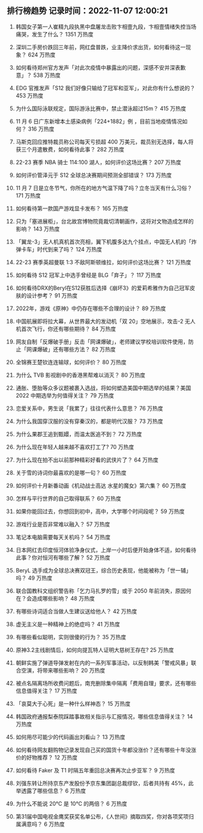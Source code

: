 
## 排行榜趋势 记录时间：2022-11-07 12:00:21
  
  1. 韩国女子第一人崔精九段执黑中盘屠龙击败卞相壹九段，卞相壹情绪失控当场痛哭，发生了什么？ 1351 万热度
    
  2. 深圳二手房价跌回三年前，网红盘普跌，业主降价求出货，如何看待这一现象？ 624 万热度
    
  3. 如何看待郑州官方发声「对此次疫情中暴露出的问题，深感不安并深表歉意」？ 538 万热度
    
  4. EDG 官推发声「S12 我们好像只输给了冠军和亚军」，对此你有什么想说的？ 453 万热度
    
  5. 为什么国际泳联规定，国际游泳比赛中，禁止潜泳超过15m？ 415 万热度
    
  6. 11 月 6 日广东新增本土感染病例「224+1882」例 ，目前当地疫情情况如何？ 316 万热度
    
  7. 马斯克回应推特裁员称公司每天亏损超 400 万美元，裁员别无选择，每人将获三个月遣散费，如何看待此事？ 282 万热度
    
  8. 22-23 赛季 NBA 骑士 114:100 湖人，如何评价这场比赛？ 207 万热度
    
  9. 如何评价管泽元于 S12 全球总决赛期间预测全部错误？ 173 万热度
    
  10. 11 月 7 日是立冬节气，你所在的地方气温下降了吗？立冬当天有什么习俗？ 171 万热度
    
  11. 如何看待第一款国产游戏显卡发布？ 165 万热度
    
  12. 只为「塞进展柜」，台北故宫博物院竟裁切清朝画作，这将对文物造成怎样的影响？ 143 万热度
    
  13. 「翼龙-3」无人机真机首次亮相，翼下机腹多达九个挂点，中国无人机的「炸弹卡车」时代到来了吗？ 124 万热度
    
  14. 22-23 赛季英超曼联 1:3 不敌阿斯顿维拉，如何评价这场比赛？ 121 万热度
    
  15. 如何看待 S12 冠军上中选手曾经是 BLG「弃子」？ 117 万热度
    
  16. 如何看待DRX的Beryl在S12获胜后选择《崩坏3》的爱莉希雅作为自己冠军皮肤的设计参考？ 91 万热度
    
  17. 2022年，游戏《原神》中仍存在哪些不合理的设计？ 89 万热度
    
  18. 中国航展即将拉大幕，从世界最大的发动机「双 20」空地展示，攻击-2 无人机首次飞行，你还有哪些期待？ 84 万热度
    
  19. 网友自制「反爆破手册」反击「网课爆破」，老师建议学校培训软件使用，防止「网课爆破」还有哪些方法？ 82 万热度
    
  20. 全锦赛王楚钦连连输球，如何评价？ 80 万热度
    
  21. 为什么 TVB 影视剧中的香港黑帮难以消灭？ 80 万热度
    
  22. 通胀、堕胎等众多议题被裹入选战，将如何塑造美国中期选举的结果？美国 2022 中期选举为何值得关注？ 79 万热度
    
  23. 恋爱关系中，男生说「我累了」往往代表什么意思？ 76 万热度
    
  24. 为什么我国穿汉服的没有穿秦汉的，都是明代汉服？ 73 万热度
    
  25. 为什么果郡王追到甄嬛，而温太医追不到？ 72 万热度
    
  26. 为什么现在年轻人越来越不喜欢打工了? 70 万热度
    
  27. 为什么现在拍不出以前那种精彩好看的武侠片了？ 64 万热度
    
  28. 关于雪的诗词你最喜欢的是哪一句？ 60 万热度
    
  29. 如何评价十月新番动画《机动战士高达 水星的魔女》第六集？ 60 万热度
    
  30. 怎样与平行世界的自己取得联系？ 60 万热度
    
  31. 如果你能回过去，你想回到初中，高中，大学哪个时间段呢？ 59 万热度
    
  32. 游戏行业是否非常难以融入？ 57 万热度
    
  33. 笔记本电脑需要每天关机吗？ 54 万热度
    
  34. 日本网红去印度恒河体验净身仪式，上岸一小时后便开始身体不适，如何看待此事？你对恒河有哪些了解？ 52 万热度
    
  35. BeryL 选手成为全球总决赛双冠王，综合历史表现，他能被称为「世一辅」吗？ 49 万热度
    
  36. 联合国教科文组织警告称「乞力马扎罗的雪」或于 2050 年前消失，原因何在？会造成哪些影响？ 48 万热度
    
  37. 有哪些诗词适合当做人生建议送给他人？ 42 万热度
    
  38. 虚无主义是一种精神上的绝症吗？ 41 万热度
    
  39. 有哪些看似聪明，实则很傻的行为？ 35 万热度
    
  40. 原神3.2主线剧情后，如何向提瓦特人证明大慈树王存在? 25 万热度
    
  41. 朝鲜实施了弹道导弹发射在内的一系列军事活动，以反制韩美「警戒风暴」联合空演，将带来哪些影响？ 20 万热度
    
  42. 被点名隔离场所收费问题后，南充删除集中隔离「费用自理」要求，还有哪些信息值得关注？ 17 万热度
    
  43. 「哀莫大于心死」是一种什么样神态？ 15 万热度
    
  44. 韩国政府通报梨泰院踩踏事故相关指示与汇报情况，哪些信息值得关注？ 14 万热度
    
  45. 如何用尽可能少的代码画出刘看山？ 13 万热度
    
  46. 如何看待网友翻购物记录发现自己买的国货十年都没涨价？还有哪些十年没涨价的好物推荐？ 12 万热度
    
  47. 如何看待 Faker 及 T1 时隔五年重回总决赛再次止步亚军？ 9 万热度
    
  48. 刘强东转让所持京东产发股份予京东集团副总裁缪钦，后者共持有 45%，此举透露了哪些信息？ 6 万热度
    
  49. 为什么不能说 20℃ 是 10℃ 的两倍？ 6 万热度
    
  50. 第31届中国电视金鹰奖获奖名单公布，《人世间》摘取四奖，你对各项奖项归属满意吗？ 6 万热度
    